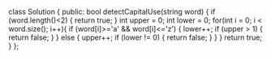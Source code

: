 class Solution {
public:
    bool detectCapitalUse(string word) {
        if (word.length()<2) {
            return true;
        }
        int upper = 0;
        int lower = 0;
        for(int i = 0; i < word.size(); i++){
            if (word[i]>='a' && word[i]<='z') {
                lower++;
                if (upper > 1) {
                    return false;
                }
            } else {
                upper++;
                if (lower != 0) {
                    return false;
                }
            }
        }
        return true;
    }
};

